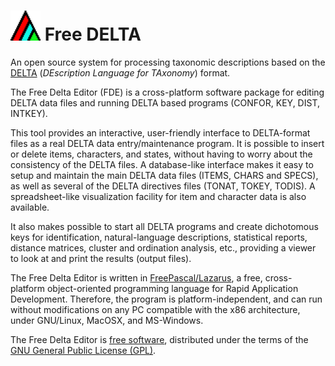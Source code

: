 # <img src="images\icon.png" alt="Free DELTA" style="zoom:150%;"/> Free DELTA
 An open source system for processing taxonomic descriptions based on the [DELTA](http://delta-intkey.com/) (*DEscription Language for TAxonomy*) format.

The Free Delta Editor (FDE) is a cross-platform software package for editing DELTA data files and running DELTA based programs (CONFOR, KEY, DIST, INTKEY).

This tool provides an interactive, user-friendly interface to DELTA-format files as a real DELTA data entry/maintenance program. It is possible to insert or delete items, characters, and states, without having to worry about the consistency of the DELTA files. A database-like interface makes it easy to setup and maintain the main DELTA data files (ITEMS, CHARS and SPECS), as well as several of the DELTA directives files (TONAT, TOKEY, TODIS). A spreadsheet-like visualization facility for item and character data is also available.

It also makes possible to start all DELTA programs and create dichotomous keys for identification, natural-language descriptions, statistical reports, distance matrices, cluster and ordination analysis, etc., providing a viewer to look at and print the results (output files).

The Free Delta Editor is written in [FreePascal/Lazarus](https://www.lazarus-ide.org/), a free, cross-platform object-oriented programming language for Rapid Application Development. Therefore, the program is platform-independent, and can run without modifications on any PC compatible with the x86 architecture, under GNU/Linux, MacOSX, and MS-Windows.

The Free Delta Editor is [free software](http://www.gnu.org/philosophy/free-sw.html), distributed under the terms of the [GNU General Public License (GPL)](http://www.gnu.org/copyleft/gpl.html).
